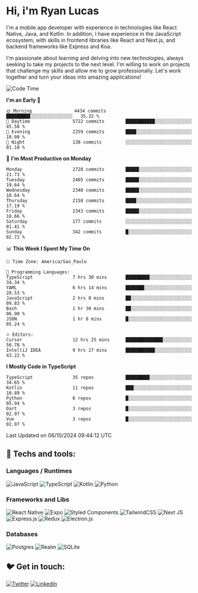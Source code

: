 # Hi, i'm Ryan Lucas

I'm a mobile app developer with experience in technologies like React Native, Java, and Kotlin.
In addition, I have experience in the JavaScript ecosystem, with skills in frontend libraries like React and Next.js, and backend frameworks like Express and Koa.

I'm passionate about learning and delving into new technologies, always seeking to take my projects to the next level. I'm willing to work on projects that challenge my skills and allow me to grow professionally. Let's work together and turn your ideas into amazing applications!


<!--START_SECTION:waka-->
![Code Time](http://img.shields.io/badge/Code%20Time-620%20hrs-blue)

**I'm an Early 🐤** 

```text
🌞 Morning                4434 commits        █████████░░░░░░░░░░░░░░░░   35.32 % 
🌆 Daytime                5722 commits        ███████████░░░░░░░░░░░░░░   45.58 % 
🌃 Evening                2259 commits        ████░░░░░░░░░░░░░░░░░░░░░   18.00 % 
🌙 Night                  138 commits         ░░░░░░░░░░░░░░░░░░░░░░░░░   01.10 % 
```
📅 **I'm Most Productive on Monday** 

```text
Monday                   2728 commits        █████░░░░░░░░░░░░░░░░░░░░   21.73 % 
Tuesday                  2465 commits        █████░░░░░░░░░░░░░░░░░░░░   19.64 % 
Wednesday                2340 commits        █████░░░░░░░░░░░░░░░░░░░░   18.64 % 
Thursday                 2158 commits        ████░░░░░░░░░░░░░░░░░░░░░   17.19 % 
Friday                   2343 commits        █████░░░░░░░░░░░░░░░░░░░░   18.66 % 
Saturday                 177 commits         ░░░░░░░░░░░░░░░░░░░░░░░░░   01.41 % 
Sunday                   342 commits         █░░░░░░░░░░░░░░░░░░░░░░░░   02.72 % 
```


📊 **This Week I Spent My Time On** 

```text
🕑︎ Time Zone: America/Sao_Paulo

💬 Programming Languages: 
TypeScript               7 hrs 30 mins       █████████░░░░░░░░░░░░░░░░   34.34 % 
YAML                     6 hrs 14 mins       ███████░░░░░░░░░░░░░░░░░░   28.53 % 
JavaScript               2 hrs 8 mins        ██░░░░░░░░░░░░░░░░░░░░░░░   09.83 % 
Bash                     1 hr 30 mins        ██░░░░░░░░░░░░░░░░░░░░░░░   06.90 % 
JSON                     1 hr 8 mins         █░░░░░░░░░░░░░░░░░░░░░░░░   05.24 % 

🔥 Editors: 
Cursor                   12 hrs 25 mins      ██████████████░░░░░░░░░░░   56.78 % 
IntelliJ IDEA            9 hrs 27 mins       ███████████░░░░░░░░░░░░░░   43.22 % 
```

**I Mostly Code in TypeScript** 

```text
TypeScript               35 repos            █████████░░░░░░░░░░░░░░░░   34.65 % 
Kotlin                   11 repos            ███░░░░░░░░░░░░░░░░░░░░░░   10.89 % 
Python                   6 repos             █░░░░░░░░░░░░░░░░░░░░░░░░   05.94 % 
Dart                     3 repos             █░░░░░░░░░░░░░░░░░░░░░░░░   02.97 % 
Vue                      3 repos             █░░░░░░░░░░░░░░░░░░░░░░░░   02.97 % 
```




 Last Updated on 06/10/2024 09:44:12 UTC
<!--END_SECTION:waka-->

## 🔧 Techs and tools: 

### Languages / Runtimes
![JavaScript](https://img.shields.io/badge/javascript-%23323330.svg?style=for-the-badge&logo=javascript&logoColor=%23F7DF1E)
![TypeScript](https://img.shields.io/badge/typescript-%23007ACC.svg?style=for-the-badge&logo=typescript&logoColor=white)
![Kotlin](https://img.shields.io/badge/kotlin-%230095D5.svg?style=for-the-badge&logo=kotlin&logoColor=white) ![Python](https://img.shields.io/badge/python-3670A0?style=for-the-badge&logo=python&logoColor=ffdd54)

### Frameworks and Libs
![React Native](https://img.shields.io/badge/react_native-%2320232a.svg?style=for-the-badge&logo=react&logoColor=%2361DAFB)
![Expo](https://img.shields.io/badge/expo-1C1E24?style=for-the-badge&logo=expo&logoColor=#D04A37)
![Styled Components](https://img.shields.io/badge/styled--components-DB7093?style=for-the-badge&logo=styled-components&logoColor=white)
![TailwindCSS](https://img.shields.io/badge/tailwindcss-%2338B2AC.svg?style=for-the-badge&logo=tailwind-css&logoColor=white)
![Next JS](https://img.shields.io/badge/Next-black?style=for-the-badge&logo=next.js&logoColor=white)
![Express.js](https://img.shields.io/badge/express.js-%23404d59.svg?style=for-the-badge&logo=express&logoColor=%2361DAFB)
![Redux](https://img.shields.io/badge/redux-%23593d88.svg?style=for-the-badge&logo=redux&logoColor=white)
![Electron.js](https://img.shields.io/badge/Electron-191970?style=for-the-badge&logo=Electron&logoColor=white)

### Databases
![Postgres](https://img.shields.io/badge/postgres-%23316192.svg?style=for-the-badge&logo=postgresql&logoColor=white)
![Realm](https://img.shields.io/badge/Realm-39477F?style=for-the-badge&logo=realm&logoColor=white)
![SQLite](https://img.shields.io/badge/sqlite-%2307405e.svg?style=for-the-badge&logo=sqlite&logoColor=white)

## 🐦 Get in touch:

[![Twitter](https://img.shields.io/badge/Twitter-%231DA1F2.svg?style=for-the-badge&logo=Twitter&logoColor=white)](https://twitter.com/ryangst_)
[![LinkedIn](https://img.shields.io/badge/linkedin-%230077B5.svg?style=for-the-badge&logo=linkedin&logoColor=white)](https://www.linkedin.com/in/ryan-lucas-machado/)
